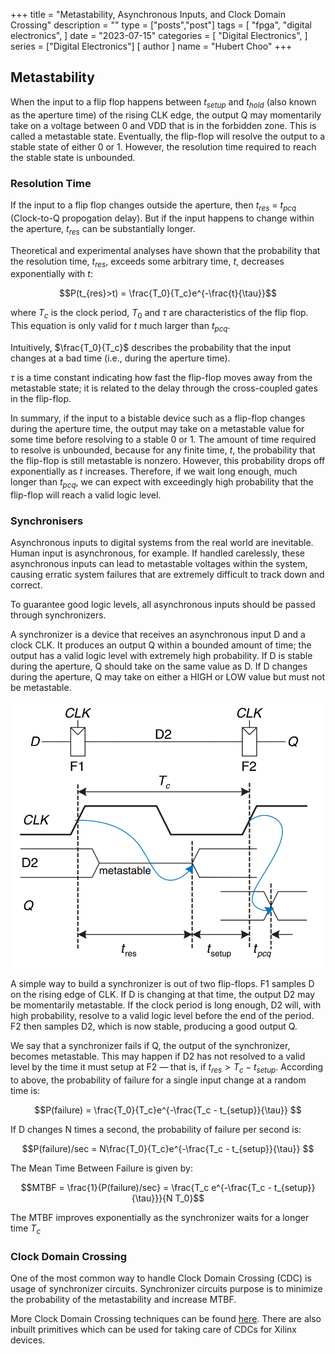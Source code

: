 +++
title = "Metastability, Asynchronous Inputs, and Clock Domain Crossing"
description = ""
type = ["posts","post"]
tags = [
    "fpga",
    "digital electronics",
]
date = "2023-07-15"
categories = [
    "Digital Electronics",
]
series = ["Digital Electronics"]
[ author ]
  name = "Hubert Choo"
+++

## Metastability
When the input to a flip flop happens between $t_{setup}$ and $t_{hold}$ (also known as the aperture time) of the rising CLK edge, the output Q may momentarily take on a voltage between 0 and VDD that is in the forbidden zone. This is called a metastable state. Eventually, the flip-flop will resolve the output to a stable state of either 0 or 1. However, the resolution time required to reach the stable state is unbounded.

### Resolution Time
If the input to a flip flop changes outside the aperture, then $t_{res}$ = $t_{pcq}$ (Clock-to-Q propogation delay). But if the input happens to change within the aperture, $t_{res}$ can be substantially longer.

Theoretical and experimental analyses have shown that the probability that the resolution time, $t_{res}$, exceeds some arbitrary time, $t$, decreases exponentially with $t$:

$$P(t_{res}>t) = \frac{T_0}{T_c}e^{-\frac{t}{\tau}}$$

where $T_c$ is the clock period, $T_0$ and $\tau$ are characteristics of the flip flop. This equation is only valid for $t$ much larger than $t_{pcq}$.

Intuitively, $\frac{T_0}{T_c}$ describes the probability that the input changes at a bad time (i.e., during the aperture time). 

$\tau$ is a time constant indicating how fast the flip-flop moves away from the metastable state; it is related to the delay through the cross-coupled gates in the flip-flop.

In summary, if the input to a bistable device such as a flip-flop changes during the aperture time, the output may take on a metastable value for some time before resolving to a stable 0 or 1. The amount of time required to resolve is unbounded, because for any finite time, $t$, the probability that the flip-flop is still metastable is nonzero. However, this probability drops off exponentially as $t$ increases. Therefore, if we wait long enough, much longer than $t_{pcq}$, we can expect with exceedingly high probability that the flip-flop will reach a valid logic level.

### Synchronisers
Asynchronous inputs to digital systems from the real world are inevitable. Human input is asynchronous, for example. If handled carelessly, these asynchronous inputs can lead to metastable voltages within the system, causing erratic system failures that are extremely difficult to track down and correct.

To guarantee good logic levels, all asynchronous inputs should be passed through synchronizers.

A synchronizer is a device that receives an asynchronous input D and a clock CLK. It produces an output Q within a bounded amount of time; the output has a valid logic level with extremely high probability. If D is stable during the aperture, Q should take on the same value as D. If D changes during the aperture, Q may take on either a HIGH or LOW value but must not be metastable.

![Synchronizer](img/synchroniser.png#tallercenter)

A simple way to build a synchronizer is out of two flip-flops. F1 samples D on the rising edge of CLK. If D is changing at that time, the output D2 may be momentarily metastable. If the clock period is long enough, D2 will, with high probability, resolve to a valid logic level before the end of the period. F2 then samples D2, which is now stable, producing a good output Q.

We say that a synchronizer fails if Q, the output of the synchronizer, becomes metastable. This may happen if D2 has not resolved to a valid level by the time it must setup at F2 — that is, if $t_{res} > T_c − t_{setup}$. According to above, the probability of failure for a single input change at a random time is:

$$P(failure) = \frac{T_0}{T_c}e^{-\frac{T_c - t_{setup}}{\tau}} $$

If D changes N times a second, the probability of failure per second is:

$$P(failure)/sec = N\frac{T_0}{T_c}e^{-\frac{T_c - t_{setup}}{\tau}} $$

The Mean Time Between Failure is given by:

$$MTBF = \frac{1}{P(failure)/sec} = \frac{T_c e^{-\frac{T_c - t_{setup}}{\tau}}}{N T_0}$$

The MTBF improves exponentially as the synchronizer waits for a longer time $T_c$

### Clock Domain Crossing
One of the most common way to handle Clock Domain Crossing (CDC) is usage of synchronizer circuits. Synchronizer circuits purpose is to minimize the probability of the metastability and increase MTBF.

More Clock Domain Crossing techniques can be found [here](https://hardwarebee.com/clock-domain-crossing-techniques-for-fpga/). There are also inbuilt primitives which can be used for taking care of CDCs for Xilinx devices.